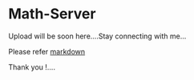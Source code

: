 # Math-Server
 
Upload will be soon here....Stay connecting with me...  

Please refer [markdown](https://www.markdownguide.org)  

Thank you !....

